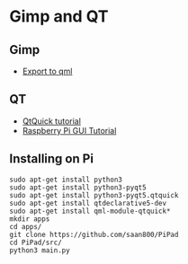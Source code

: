 # Gimp and QT


## Gimp

* [Export to qml](http://doc.qt.io/qtcreator/quick-export-to-qml.html)

## QT

* [QtQuick tutorial](http://zetcode.com/gui/qtquick/)
* [Raspberry Pi GUI Tutorial](https://www.baldengineer.com/raspberry-pi-gui-tutorial.html)



## Installing on Pi

```
sudo apt-get install python3
sudo apt-get install python3-pyqt5
sudo apt-get install python3-pyqt5.qtquick
sudo apt-get install qtdeclarative5-dev
sudo apt-get install qml-module-qtquick*
mkdir apps
cd apps/
git clone https://github.com/saan800/PiPad
cd PiPad/src/
python3 main.py
```